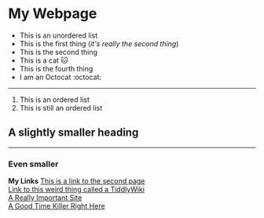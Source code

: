 # My Webpage

-  This is an unordered list
-  This is the first thing (_it's really the second thing_)
-  This is the second thing
-  This is a cat :cat:
-  This is the fourth thing
-  I am an Octocat :octocat:

---

1. This is an ordered list
2. This is still an ordered list

## A slightly smaller heading

---

### Even smaller

**My Links**
[This is a link to the second page](mySecondPage.md)  
[Link to this weird thing called a TiddlyWiki](tiddlywiki.md)  
[A Really Important Site](https://www.youtube.com/watch?v=dQw4w9WgXcQ)  
[A Good Time Killer Right Here](https://www.youtube.com/watch?v=1JArN6rag8s)
